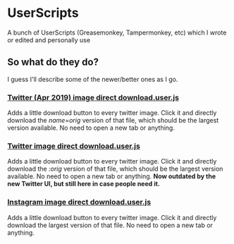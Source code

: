 # UserScripts
A bunch of UserScripts (Greasemonkey, Tampermonkey, etc) which I wrote or edited and personally use

## So what do they do?
I guess I'll describe some of the newer/better ones as I go.

### [Twitter (Apr 2019) image direct download.user.js](https://stelardactek.github.io/UserScripts/Twitter%20(Apr%202019)%20image%20direct%20download.user.js)
Adds a little download button to every twitter image. Click it and directly download the *name=orig* version of that file, which should be the largest version available. No need to open a new tab or anything.

### [Twitter image direct download.user.js](https://github.com/StelardActek/UserScripts/raw/master/Twitter%20image%20direct%20download.user.js)
Adds a little download button to every twitter image. Click it and directly download the *:orig* version of that file, which should be the largest version available. No need to open a new tab or anything. **Now outdated by the new Twitter UI, but still here in case people need it.**

### [Instagram image direct download.user.js](https://github.com/StelardActek/UserScripts/raw/master/Instagram%20image%20direct%20download.user.js)
Adds a little download button to every twitter image. Click it and directly download the largest version of that file. No need to open a new tab or anything.
